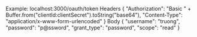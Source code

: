 Example: localhost:3000/oauth/token
Headers
{
    "Authorization": "Basic " + Buffer.from("clientId:clientSecret").toString("base64"),
    "Content-Type": "application/x-www-form-urlencoded"
}
Body
{
    "username": "truong",
    "password": "p@ssword",
    "grant_type": "password",
    "scope": "read"
}